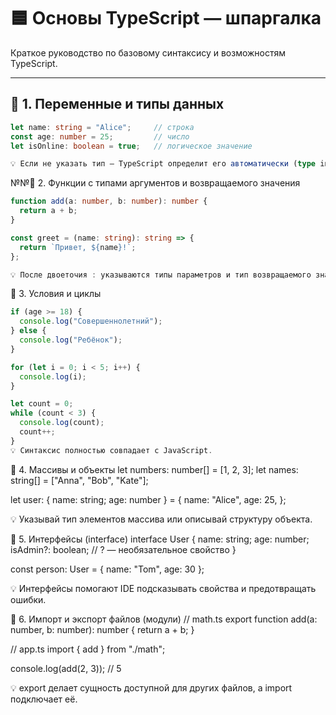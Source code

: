 # 🟦 Основы TypeScript — шпаргалка

Краткое руководство по базовому синтаксису и возможностям TypeScript.

---

## 📘 1. Переменные и типы данных

```ts
let name: string = "Alice";     // строка
const age: number = 25;         // число
let isOnline: boolean = true;   // логическое значение

💡 Если не указать тип — TypeScript определит его автоматически (type inference).
```
№№📗 2. Функции с типами аргументов и возвращаемого значения
```ts
function add(a: number, b: number): number {
  return a + b;
}

const greet = (name: string): string => {
  return `Привет, ${name}!`;
};

💡 После двоеточия : указываются типы параметров и тип возвращаемого значения.
```
📙 3. Условия и циклы

```ts
if (age >= 18) {
  console.log("Совершеннолетний");
} else {
  console.log("Ребёнок");
}

for (let i = 0; i < 5; i++) {
  console.log(i);
}

let count = 0;
while (count < 3) {
  console.log(count);
  count++;
}
💡 Синтаксис полностью совпадает с JavaScript.
```
📒 4. Массивы и объекты
let numbers: number[] = [1, 2, 3];
let names: string[] = ["Anna", "Bob", "Kate"];

let user: { name: string; age: number } = {
  name: "Alice",
  age: 25,
};


💡 Указывай тип элементов массива или описывай структуру объекта.

📔 5. Интерфейсы (interface)
interface User {
  name: string;
  age: number;
  isAdmin?: boolean; // ? — необязательное свойство
}

const person: User = { name: "Tom", age: 30 };


💡 Интерфейсы помогают IDE подсказывать свойства и предотвращать ошибки.

📕 6. Импорт и экспорт файлов (модули)
// math.ts
export function add(a: number, b: number): number {
  return a + b;
}

// app.ts
import { add } from "./math";

console.log(add(2, 3)); // 5


💡 export делает сущность доступной для других файлов,
а import подключает её.
